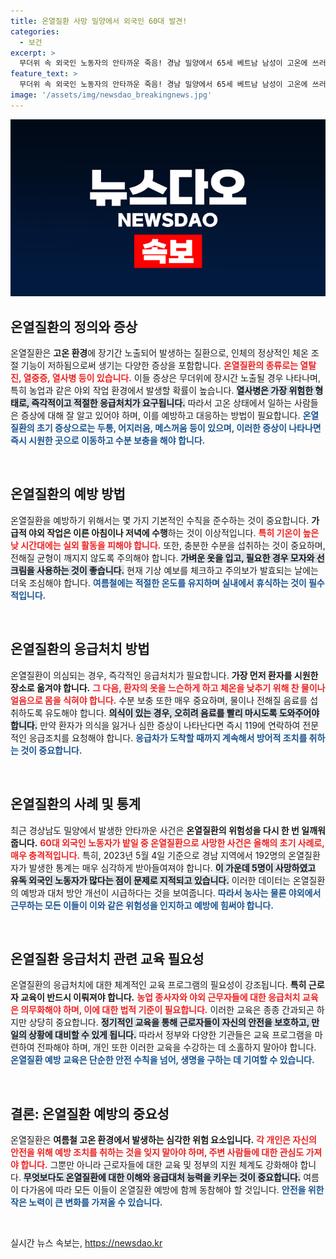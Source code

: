```yaml
---
title: 온열질환 사망 밀양에서 외국인 60대 발견!
categories:
  - 보건
excerpt: >
  무더위 속 외국인 노동자의 안타까운 죽음! 경남 밀양에서 65세 베트남 남성이 고온에 쓰러져 사망, 올해 첫 온열질환 사망자로 기록됐다. 갈수록 심해지는 폭염, 우리의 경각심은? 클릭해 더 알아보세요!
feature_text: >
  무더위 속 외국인 노동자의 안타까운 죽음! 경남 밀양에서 65세 베트남 남성이 고온에 쓰러져 사망, 올해 첫 온열질환 사망자로 기록됐다. 갈수록 심해지는 폭염, 우리의 경각심은? 클릭해 더 알아보세요!
image: '/assets/img/newsdao_breakingnews.jpg'
---
```


<p><img src="/assets/img/newsdao_breakingnews.jpg" alt="bookingtag 속보" /></p>

<h2 data-ke-size="size26">온열질환의 정의와 증상</h2>

<p>온열질환은 <b>고온 환경</b>에 장기간 노출되어 발생하는 질환으로, 인체의 정상적인 체온 조절 기능이 저하됨으로써 생기는 다양한 증상을 포함합니다. <b><span style="color: #ee2323;">온열질환의 종류로는 열탈진, 열중증, 열사병 등이 있습니다.</span></b> 이들 증상은 무더위에 장시간 노출될 경우 나타나며, 특히 농업과 같은 야외 작업 환경에서 발생할 확률이 높습니다. <b><span style="background-color: #21538527;">열사병은 가장 위험한 형태로, 즉각적이고 적절한 응급처치가 요구됩니다.</span></b> 따라서 고온 상태에서 일하는 사람들은 증상에 대해 잘 알고 있어야 하며, 이를 예방하고 대응하는 방법이 필요합니다. <b><span style="color: #1a5490;">온열질환의 초기 증상으로는 두통, 어지러움, 메스꺼움 등이 있으며, 이러한 증상이 나타나면 즉시 시원한 곳으로 이동하고 수분 보충을 해야 합니다.</span></b></p>

<p data-ke-size="size16">&nbsp;</p>

<h2 data-ke-size="size26">온열질환의 예방 방법</h2>

<p>온열질환을 예방하기 위해서는 몇 가지 기본적인 수칙을 준수하는 것이 중요합니다. <b>가급적 야외 작업은 이른 아침이나 저녁에 수행</b>하는 것이 이상적입니다. <b><span style="color: #ee2323;">특히 기온이 높은 낮 시간대에는 실외 활동을 피해야 합니다.</span></b> 또한, 충분한 수분을 섭취하는 것이 중요하며, 전해질 균형이 깨지지 않도록 주의해야 합니다. <b><span style="background-color: #21538527;">가벼운 옷을 입고, 필요한 경우 모자와 선크림을 사용하는 것이 좋습니다.</span></b> 현재 기상 예보를 체크하고 주의보가 발효되는 날에는 더욱 조심해야 합니다. <b><span style="color: #1a5490;">여름철에는 적절한 온도를 유지하며 실내에서 휴식하는 것이 필수적입니다.</span></b></p>

<p data-ke-size="size16">&nbsp;</p>

<h2 data-ke-size="size26">온열질환의 응급처치 방법</h2>

<p>온열질환이 의심되는 경우, 즉각적인 응급처치가 필요합니다. <b>가장 먼저 환자를 시원한 장소로 옮겨야 합니다.</b> <b><span style="color: #ee2323;">그 다음, 환자의 옷을 느슨하게 하고 체온을 낮추기 위해 찬 물이나 얼음으로 몸을 식혀야 합니다.</span></b> 수분 보충 또한 매우 중요하며, 물이나 전해질 음료를 섭취하도록 유도해야 합니다. <b><span style="background-color: #21538527;">의식이 있는 경우, 오히려 음료를 빨리 마시도록 도와주어야 합니다.</span></b> 만약 환자가 의식을 잃거나 심한 증상이 나타난다면 즉시 119에 연락하여 전문적인 응급조치를 요청해야 합니다. <b><span style="color: #1a5490;">응급차가 도착할 때까지 계속해서 방어적 조치를 취하는 것이 중요합니다.</span></b></p>

<p data-ke-size="size16">&nbsp;</p>

<h2 data-ke-size="size26">온열질환의 사례 및 통계</h2>

<p>최근 경상남도 밀양에서 발생한 안타까운 사건은 <b>온열질환의 위험성을 다시 한 번 일깨워 줍니다.</b> <b><span style="color: #ee2323;">60대 외국인 노동자가 밭일 중 온열질환으로 사망한 사건은 올해의 초기 사례로, 매우 충격적입니다.</span></b> 특히, 2023년 5월 4일 기준으로 경남 지역에서 192명의 온열질환자가 발생한 통계는 매우 심각하게 받아들여져야 합니다. <b><span style="background-color: #21538527;">이 가운데 5명이 사망하였고 유독 외국인 노동자가 많다는 점이 문제로 지적되고 있습니다.</span></b> 이러한 데이터는 온열질환의 예방과 대처 방안 개선이 시급하다는 것을 보여줍니다. <b><span style="color: #1a5490;">따라서 농사는 물론 야외에서 근무하는 모든 이들이 이와 같은 위험성을 인지하고 예방에 힘써야 합니다.</span></b></p>

<p data-ke-size="size16">&nbsp;</p>

<h2 data-ke-size="size26">온열질환 응급처치 관련 교육 필요성</h2>

<p>온열질환의 응급처치에 대한 체계적인 교육 프로그램의 필요성이 강조됩니다. <b>특히 근로자 교육이 반드시 이뤄져야 합니다.</b> <b><span style="color: #ee2323;">농업 종사자와 야외 근무자들에 대한 응급처치 교육은 의무화해야 하며, 이에 대한 법적 기준이 필요합니다.</span></b> 이러한 교육은 종종 간과되곤 하지만 상당히 중요합니다. <b><span style="background-color: #21538527;">정기적인 교육을 통해 근로자들이 자신의 안전을 보호하고, 만일의 상황에 대비할 수 있게 됩니다.</span></b> 따라서 정부와 다양한 기관들은 교육 프로그램을 마련하여 전파해야 하며, 개인 또한 이러한 교육을 수강하는 데 소홀하지 말아야 합니다. <b><span style="color: #1a5490;">온열질환 예방 교육은 단순한 안전 수칙을 넘어, 생명을 구하는 데 기여할 수 있습니다.</span></b></p>

<p data-ke-size="size16">&nbsp;</p>

<h2 data-ke-size="size26">결론: 온열질환 예방의 중요성</h2>

<p>온열질환은 <b>여름철 고온 환경에서 발생하는 심각한 위험 요소입니다.</b> <b><span style="color: #ee2323;">각 개인은 자신의 안전을 위해 예방 조치를 취하는 것을 잊지 말아야 하며, 주변 사람들에 대한 관심도 가져야 합니다.</span></b> 그뿐만 아니라 근로자들에 대한 교육 및 정부의 지원 체계도 강화해야 합니다. <b><span style="background-color: #21538527;">무엇보다도 온열질환에 대한 이해와 응급대처 능력을 키우는 것이 중요합니다.</span></b> 여름이 다가옴에 따라 모든 이들이 온열질환 예방에 함께 동참해야 할 것입니다. <b><span style="color: #1a5490;">안전을 위한 작은 노력이 큰 변화를 가져올 수 있습니다.</span></b></p>

<p data-ke-size="size16">&nbsp;</p>
실시간 뉴스 속보는, <a href="https://newsdao.kr" rel="dofollow">https://newsdao.kr</a>


